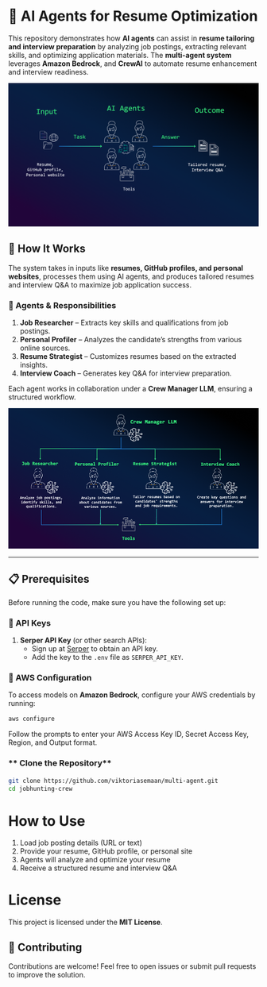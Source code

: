 # 🚀 AI Agents for Resume Optimization

This repository demonstrates how **AI agents** can assist in **resume tailoring and interview preparation** by analyzing job postings, extracting relevant skills, and optimizing application materials. The **multi-agent system** leverages **Amazon Bedrock**, and **CrewAI** to automate resume enhancement and interview readiness.

<p align="center">
  <img src="images/01-aicrew-overview.png" alt="AI Agents Overview" width="600">
</p>

## 🌟 How It Works

The system takes in inputs like **resumes, GitHub profiles, and personal websites**, processes them using AI agents, and produces tailored resumes and interview Q&A to maximize job application success.

### **🔹 Agents & Responsibilities**
1. **Job Researcher** – Extracts key skills and qualifications from job postings.
2. **Personal Profiler** – Analyzes the candidate’s strengths from various online sources.
3. **Resume Strategist** – Customizes resumes based on the extracted insights.
4. **Interview Coach** – Generates key Q&A for interview preparation.

Each agent works in collaboration under a **Crew Manager LLM**, ensuring a structured workflow.

<p align="center">
  <img src="images/02_aicrew-4agents.png" alt="AI Crew Breakdown" width="600">
</p>

---

## 📋 Prerequisites

Before running the code, make sure you have the following set up:

### 🔑 API Keys

1. **Serper API Key** (or other search APIs):
   - Sign up at [Serper](https://serper.dev/) to obtain an API key.
   - Add the key to the `.env` file as `SERPER_API_KEY`.

### 🔧 AWS Configuration

To access models on **Amazon Bedrock**, configure your AWS credentials by running:

```bash
aws configure
```
Follow the prompts to enter your AWS Access Key ID, Secret Access Key, Region, and Output format.


### ** Clone the Repository**
```bash
git clone https://github.com/viktoriasemaan/multi-agent.git
cd jobhunting-crew
```

# How to Use

1. Load job posting details (URL or text)
2. Provide your resume, GitHub profile, or personal site
3. Agents will analyze and optimize your resume
4. Receive a structured resume and interview Q&A


# License

This project is licensed under the **MIT License**.

## 🤗 Contributing

Contributions are welcome! Feel free to open issues or submit pull requests to improve the solution.
